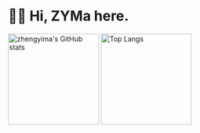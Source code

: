 # 👋🏻 Hi, ZYMa here.

<!-- * 🎓 Computer Science Master Candidate at [🏫 RUC](https://www.ruc.edu.cn/) -->
<!-- - 🔭 Currently Working on Information Retrieval and Natural Language Processing -->

<img src="https://github-readme-stats-one-bice.vercel.app/api?username=zhengyima&show_icons=true&include_all_commits=true&role=OWNER,ORGANIZATION_MEMBER" alt="zhengyima's GitHub stats" height="185px" /> <img src="https://star-history.com/#zhengyima/DeepNude_NoWatermark_withModel&zhengyima/kg-baseline-pytorch&zhengyima/mnist-classification&zhengyima/ncov_sentiment&zhengyima/DTW_Digital_Voice_Recognition&zhengyima/DHAP&zhengyima/Anchors&Date" alt="Top Langs" height="185px" />


<!-- [![Anurag's GitHub stats](https://github-readme-stats.vercel.app/api?username=zhengyima)](https://github.com/anuraghazra/github-readme-stats) -->

<!--
**zhengyima/zhengyima** is a ✨ _special_ ✨ repository because its `README.md` (this file) appears on your GitHub profile.

Here are some ideas to get you started:

- 🔭 I’m currently working on ...
- 🌱 I’m currently learning ...
- 👯 I’m looking to collaborate on ...
- 🤔 I’m looking for help with ...
- 💬 Ask me about ...
- 📫 How to reach me: ...
- 😄 Pronouns: ...
- ⚡ Fun fact: ...
-->
